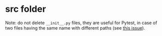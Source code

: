 # src folder

Note: do not delete `__init__.py` files, they are useful for Pytest, in case of two
files having the same name with different paths (see [this issue](https://github.com/pytest-dev/pytest/issues/3151)).
